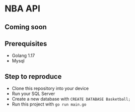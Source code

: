 # **NBA API**

## **Coming soon**

## Prerequisites

- Golang 1.17
- Mysql

## Step to reproduce

- Clone this repository into your device
- Run your SQL Server
- Create a new database with `CREATE DATABASE Basketball;`
- Run this project with `go run main.go`